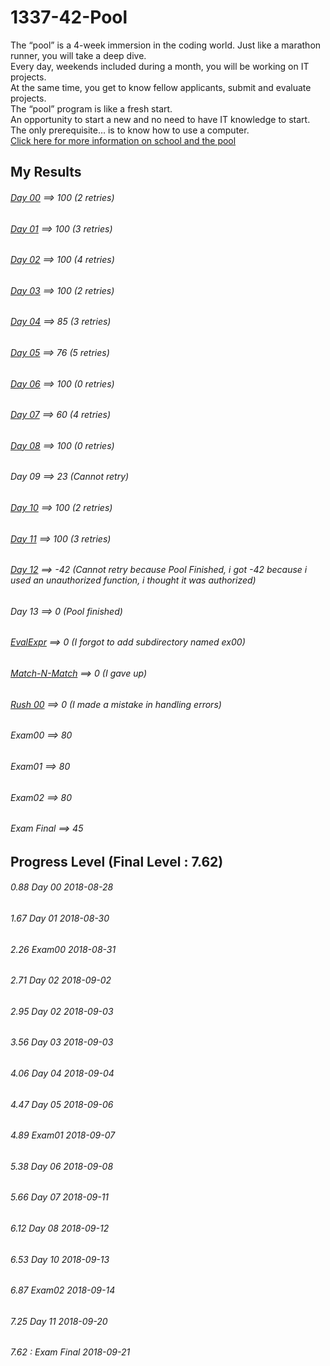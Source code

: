# 1337-42-Pool
The “pool” is a 4-week immersion in the coding world. Just like a marathon runner, you will take a deep dive.  
Every day, weekends included during a month, you will be working on IT projects.  
At the same time, you get to know fellow applicants, submit and evaluate projects.  
The “pool” program is like a fresh start.  
An opportunity to start a new and no need to have IT knowledge to start.  
The only prerequisite… is to know how to use a computer.  
[Click here for more information on school and the pool](https://1337.ma/en/the-pool/)

## My Results

###### [Day 00](https://github.com/oulhafiane/1337-42-Pool/blob/master/j00/d00.en.pdf) ==>  100 (2 retries)  
###### [Day 01](https://github.com/oulhafiane/1337-42-Pool/blob/master/j01/d01.en.pdf) ==>  100 (3 retries)
###### [Day 02](https://github.com/oulhafiane/1337-42-Pool/blob/master/j02/d02.en.pdf) ==>  100 (4 retries)
###### [Day 03](https://github.com/oulhafiane/1337-42-Pool/blob/master/j03/d03.en.pdf) ==>  100 (2 retries)
###### [Day 04](https://github.com/oulhafiane/1337-42-Pool/blob/master/j04/d04.en.pdf) ==>  85 (3 retries)
###### [Day 05](https://github.com/oulhafiane/1337-42-Pool/blob/master/j05/d05.en.pdf) ==>  76 (5 retries)
###### [Day 06](https://github.com/oulhafiane/1337-42-Pool/blob/master/j06/d06.en.pdf) ==>  100 (0 retries)
###### [Day 07](https://github.com/oulhafiane/1337-42-Pool/blob/master/j07/d07.en.pdf) ==>  60 (4 retries)
###### [Day 08](https://github.com/oulhafiane/1337-42-Pool/blob/master/j08/d08.en.pdf) ==>  100 (0 retries)
###### Day 09 ==>  23 (Cannot retry)
###### [Day 10](https://github.com/oulhafiane/1337-42-Pool/blob/master/j10/d10.en.pdf) ==>  100 (2 retries)
###### [Day 11](https://github.com/oulhafiane/1337-42-Pool/blob/master/j11/d11.en.pdf) ==>  100 (3 retries)
###### [Day 12](https://github.com/oulhafiane/1337-42-Pool/blob/master/j12/d12.en.pdf) ==>  -42 (Cannot retry because Pool Finished, i got -42 because i used an unauthorized function, i thought it was authorized)
###### Day 13 ==> 0 (Pool finished)
###### [EvalExpr](https://github.com/oulhafiane/1337-42-Pool/blob/master/EvalExpr/proj02.en.pdf) ==>  0 (I forgot to add subdirectory named ex00)
###### [Match-N-Match](https://github.com/oulhafiane/1337-42-Pool/blob/master/Match-N-Match/proj01.en.pdf) ==>  0 (I gave up)
###### [Rush 00](https://github.com/oulhafiane/1337-42-Pool/blob/master/rush00/colle00.en.pdf) ==>  0 (I made a mistake in handling errors)
###### Exam00 ==>  80
###### Exam01 ==>  80
###### Exam02 ==>  80
###### Exam Final ==>  45 
## Progress Level (Final Level : 7.62)
###### 0.88 Day 00 2018-08-28  
###### 1.67 Day 01 2018-08-30  
###### 2.26 Exam00 2018-08-31  
###### 2.71 Day 02 2018-09-02  
###### 2.95 Day 02 2018-09-03  
###### 3.56 Day 03 2018-09-03  
###### 4.06 Day 04 2018-09-04  
###### 4.47 Day 05 2018-09-06  
###### 4.89 Exam01 2018-09-07  
###### 5.38 Day 06 2018-09-08  
###### 5.66 Day 07 2018-09-11  
###### 6.12 Day 08 2018-09-12  
###### 6.53 Day 10 2018-09-13  
###### 6.87 Exam02 2018-09-14  
###### 7.25 Day 11 2018-09-20  
###### 7.62 : Exam Final 2018-09-21
